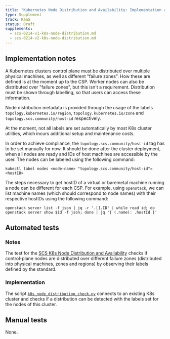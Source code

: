 ```yaml
---
title: "Kubernetes Node Distribution and Availability: Implementation and Testing Notes"
type: Supplement
track: KaaS
status: Draft
supplements:
  - scs-0214-v1-k8s-node-distribution.md
  - scs-0214-v2-k8s-node-distribution.md
---
```


## Implementation notes

A Kubernetes clusters control plane must be distributed over multiple physical machines, as well
as different "failure zones". How these are defined is at the moment up to the CSP.
Worker nodes can also be distributed over "failure zones", but this isn't a requirement.
Distribution must be shown through labelling, so that users can access these information.

Node distribution metadata is provided through the usage of the labels
`topology.kubernetes.io/region`, `topology.kubernetes.io/zone` and
`topology.scs.community/host-id` respectively.

At the moment, not all labels are set automatically by most K8s cluster utilities, which incurs
additional setup and maintenance costs.

In order to achieve compliance, the `topology.scs.community/host-id` tag has to be set manually for now. It should be done after the cluster deployment, when all nodes are ready and IDs of host machines are accessible by the user. The nodes can be labeled using the following command:

```
kubectl label nodes <node-name> "topology.scs.community/host-id"=<hostID>
```

The steps necessary to get hostID of a virtual or baremetal machine running a node can be different for each CSP. For example, using `openstack`, we can list machine names (which should correspond to node names) with their respective hostIDs using the following command:

```
openstack server list -f json | jq -r '.[].ID' | while read id; do openstack server show $id -f json; done | jq '{ (.name): .hostId }'
```

## Automated tests

### Notes

The test for the [SCS K8s Node Distribution and Availability](https://github.com/SovereignCloudStack/standards/blob/main/Standards/scs-0214-v2-k8s-node-distribution.md)
checks if control-plane nodes are distributed over different failure zones (distributed into
physical machines, zones and regions) by observing their labels defined by the standard.

### Implementation

The script [`k8s_node_distribution_check.py`](https://github.com/SovereignCloudStack/standards/blob/main/Tests/kaas/k8s-node-distribution/k8s_node_distribution_check.py)
connects to an existing K8s cluster and checks if a distribution can be detected with the labels
set for the nodes of this cluster.

## Manual tests

None.
